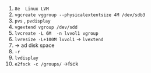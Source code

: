 
1. `8e  Linux LVM`
2. `vgcreate vggroup --physicalextentsize 4M /dev/sdb3`
3. `pvs` , `pvdisplay`
4. `vgextend vgroup /dev/sdd`
5. `lvcreate -L 6M  -n lvvol1 vgroup`
6. `lvresize -L+100M lvvol1` -> `lvextend`
7. -> ad disk space
8. `-r` 
9. `lvdisplay`
10. `e2fsck -c /groups/` ->fsck
